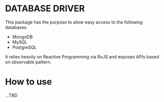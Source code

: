 # DATABASE DRIVER

This package has the purpose to allow easy access to the following databases:

- MongoDB
- MySQL
- PostgreSQL

It relies heavily on Reactive Programming via RxJS and exposes APIs based on observable pattern.

# How to use

...TBD
